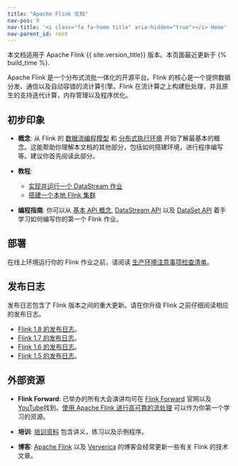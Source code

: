 ```yaml
---
title: "Apache Flink 文档"
nav-pos: 0
nav-title: '<i class="fa fa-home title" aria-hidden="true"></i> Home'
nav-parent_id: root
---
```

<!--
Licensed to the Apache Software Foundation (ASF) under one
or more contributor license agreements.  See the NOTICE file
distributed with this work for additional information
regarding copyright ownership.  The ASF licenses this file
to you under the Apache License, Version 2.0 (the
"License"); you may not use this file except in compliance
with the License.  You may obtain a copy of the License at

  http://www.apache.org/licenses/LICENSE-2.0

Unless required by applicable law or agreed to in writing,
software distributed under the License is distributed on an
"AS IS" BASIS, WITHOUT WARRANTIES OR CONDITIONS OF ANY
KIND, either express or implied.  See the License for the
specific language governing permissions and limitations
under the License.
-->


本文档适用于 Apache Flink {{ site.version_title}} 版本。本页面最近更新于 {% build_time %}.

Apache Flink 是一个分布式流批一体化的开源平台。Flink 的核心是一个提供数据分发、通信以及自动容错的流计算引擎。Flink 在流计算之上构建批处理，并且原生的支持迭代计算，内存管理以及程序优化。

## 初步印象

- **概念**: 从 Flink 的 [数据流编程模型](concepts/programming-model.html) 和 [分布式执行环境](concepts/runtime.html) 开始了解最基本的概念。这能帮助你理解本文档的其他部分，包括如何搭建环境，进行程序编写等。建议你首先阅读此部分。
- **教程**:
  * [实现并运行一个 DataStream 作业](./tutorials/datastream_api.html)
  * [搭建一个本地 Flink 集群](./tutorials/local_setup.html)

- **编程指南**: 你可以从 [基本 API 概念](dev/api_concepts.html), [DataStream API](dev/datastream_api.html) 以及 [DataSet API](dev/batch/index.html) 着手学习如何编写你的第一个 Flink 作业。

## 部署
在线上环境运行你的 Flink 作业之前，请阅读 [生产环境注意事项检查清单](ops/production_ready.html)。

## 发布日志

发布日志包含了 Flink 版本之间的重大更新。请在你升级 Flink 之前仔细阅读相应的发布日志。

* [Flink 1.8 的发布日志](release-notes/flink-1.8.html)。
* [Flink 1.7 的发布日志](release-notes/flink-1.7.html)。
* [Flink 1.6 的发布日志](release-notes/flink-1.6.html)。
* [Flink 1.5 的发布日志](release-notes/flink-1.5.html)。

## 外部资源

- **Flink Forward**: 已举办的所有大会演讲均可在 [Flink Forward](https://flink-forward.org/) 官网以及 [YouTube](https://www.youtube.com/channel/UCY8_lgiZLZErZPF47a2hXMA)找到。[使用 Apache Flink 进行高可靠的流处理](https://2016.flink-forward.org/kb_sessions/robust-stream-processing-with-apache-flink/) 可以作为你第一个学习的资源。

- **培训**: [培训资料](https://training.ververica.com/) 包含讲义，练习以及示例程序。

- **博客**: [Apache Flink](https://flink.apache.org/blog/) 以及 [Ververica](https://www.ververica.com/blog) 的博客会经常更新一些有关 Flink 的技术文章。
